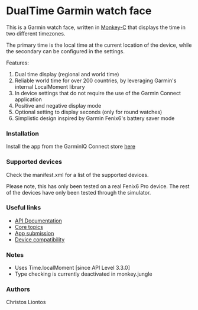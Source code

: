# DualTime Garmin watch face

This is a Garmin watch face, written in [Monkey-C](https://developer.garmin.com/connect-iq/monkey-c/) that displays the time in two different timezones.

The primary time is the local time at the current location of the device, while the secondary can be configured in the settings.

Features:
1. Dual time display (regional and world time)
2. Reliable world time for over 200 countries, by leveraging Garmin's internal LocalMoment library
3. In device settings that do not require the use of the Garmin Connect application
4. Positive and negative display mode
5. Optional setting to display seconds (only for round watches)
6. Simplistic design inspired by Garmin Fenix6's battery saver mode

### Installation

Install the app from the GarminIQ Connect store [here](https://apps.garmin.com/en-US/apps/a5ce0cb3-4a0e-4855-922e-69ed36fcf560)

### Supported devices

Check the manifest.xml for a list of the supported devices.

Please note, this has only been tested on a real Fenix6 Pro device. The rest of the devices have only been tested through the simulator.

### Useful links
* [API Documentation](https://developer.garmin.com/connect-iq/api-docs/index.html)
* [Core topics](https://developer.garmin.com/connect-iq/core-topics/layouts/)
* [App submission](https://developer.garmin.com/connect-iq/submit-an-app/)
* [Device compatibility](https://developer.garmin.com/connect-iq/compatible-devices/)

### Notes

* Uses Time.localMoment [since API Level 3.3.0]
* Type checking is currently deactivated in monkey.jungle


### Authors

Christos Liontos